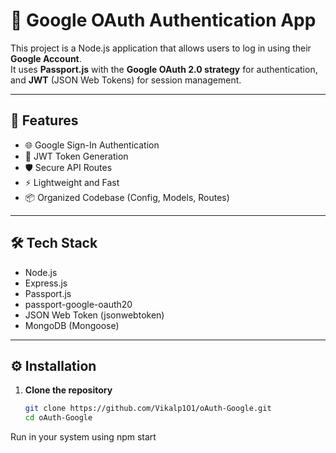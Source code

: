 # 🚀 Google OAuth Authentication App

This project is a Node.js application that allows users to log in using their **Google Account**.  
It uses **Passport.js** with the **Google OAuth 2.0 strategy** for authentication, and **JWT** (JSON Web Tokens) for session management.

---

## 📁 Features

- 🌐 Google Sign-In Authentication
- 🔐 JWT Token Generation
- 🛡️ Secure API Routes
- ⚡ Lightweight and Fast
- 📦 Organized Codebase (Config, Models, Routes)

---

## 🛠️ Tech Stack

- Node.js
- Express.js
- Passport.js
- passport-google-oauth20
- JSON Web Token (jsonwebtoken)
- MongoDB (Mongoose)

---

## ⚙️ Installation

1. **Clone the repository**
   ```bash
   git clone https://github.com/Vikalp1O1/oAuth-Google.git
   cd oAuth-Google

Run in your system using npm start
